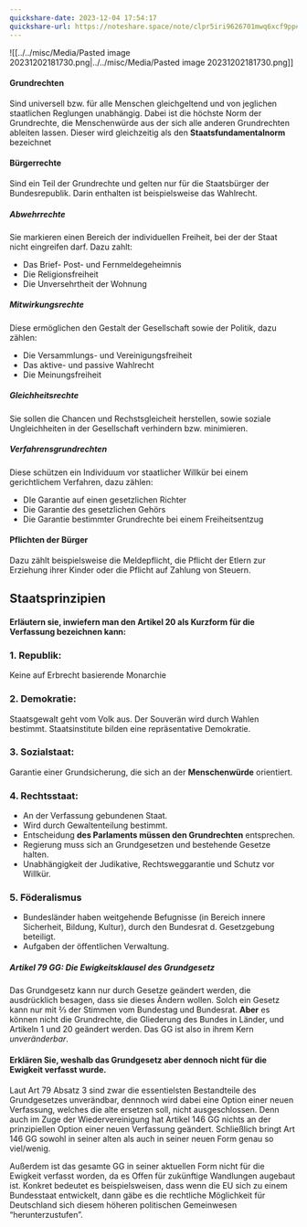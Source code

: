 ```yaml
---
quickshare-date: 2023-12-04 17:54:17
quickshare-url: https://noteshare.space/note/clpr5iri9626701mwq6xcf9pp#S92neIzoYGilSES4FeEmVYVTcKtHYFh0isc1oxsHBzk
---
```


![[../../misc/Media/Pasted image 20231202181730.png|../../misc/Media/Pasted image 20231202181730.png]]
#### Grundrechten 

Sind universell bzw. für alle Menschen gleichgeltend und von jeglichen staatlichen Reglungen unabhängig. Dabei ist die höchste Norm der Grundrechte, die Menschenwürde aus der sich alle anderen Grundrechten ableiten lassen. Dieser wird gleichzeitig als den **Staatsfundamentalnorm** bezeichnet 
#### Bürgerrechte 

Sind ein Teil der Grundrechte und gelten nur für die Staatsbürger der Bundesrepublik. Darin enthalten ist beispielsweise das Wahlrecht.
   
##### Abwehrrechte
Sie markieren einen Bereich der individuellen Freiheit, bei der der Staat nicht eingreifen darf. Dazu zahlt: 
- Das Brief- Post- und Fernmeldegeheimnis
- Die Religionsfreiheit
- Die Unversehrtheit der Wohnung 

##### Mitwirkungsrechte 
Diese ermöglichen den Gestalt der Gesellschaft sowie der Politik, dazu zählen:
- Die Versammlungs- und Vereinigungsfreiheit 
- Das aktive- und passive Wahlrecht 
- Die Meinungsfreiheit 

##### Gleichheitsrechte 
Sie sollen die Chancen und Rechstsgleicheit herstellen, sowie soziale Ungleichheiten in der Gesellschaft verhindern bzw. minimieren. 

##### Verfahrensgrundrechten
Diese schützen ein Individuum vor staatlicher Willkür bei einem gerichtlichem Verfahren, dazu zählen: 
- DIe Garantie auf einen gesetzlichen Richter 
- Die Garantie des gesetzlichen Gehörs
- Die Garantie bestimmter Grundrechte bei einem Freiheitsentzug 

#### Pflichten der Bürger  
Dazu zählt beispielsweise die Meldepflicht, die Pflicht der Etlern zur Erziehung ihrer Kinder oder die Pflicht auf Zahlung von Steuern.


## Staatsprinzipien

#### Erläutern sie, inwiefern man den Artikel 20 als Kurzform für die Verfassung bezeichnen kann: 


### 1. Republik:
Keine auf Erbrecht basierende Monarchie 

### 2. Demokratie:
Staatsgewalt geht vom Volk aus. Der Souverän wird durch Wahlen bestimmt. Staatsinstitute bilden eine repräsentative Demokratie.

### 3. Sozialstaat:
Garantie einer Grundsicherung, die sich an der **Menschenwürde** orientiert.

### 4. Rechtsstaat:
- An der Verfassung gebundenen Staat. 
- Wird durch Gewaltenteilung bestimmt.
- Entscheidung **des Parlaments müssen den Grundrechten** entsprechen. 
- Regierung muss sich an Grundgesetzen und bestehende Gesetze halten. 
- Unabhängigkeit der Judikative, Rechtsweggarantie und Schutz vor Willkür.

### 5. Föderalismus 
- Bundesländer haben weitgehende Befugnisse (in Bereich innere Sicherheit, Bildung, Kultur), durch den Bundesrat d. Gesetzgebung beteiligt. 
- Aufgaben der öffentlichen Verwaltung.


##### Artikel 79 GG: Die Ewigkeitsklausel des Grundgesetz

Das Grundgesetz kann nur durch Gesetze geändert werden, die ausdrücklich besagen, dass sie dieses Ändern wollen. 
Solch ein Gesetz kann nur mit ⅔ der Stimmen vom Bundestag und Bundesrat. 
**Aber** es können nicht die Grundrechte, die Gliederung des Bundes in Länder, und Artikeln 1 und 20 geändert werden.  Das GG ist also in ihrem Kern *unveränderbar*.





#### Erklären Sie, weshalb das Grundgesetz aber dennoch nicht für die Ewigkeit verfasst wurde. 

Laut Art 79 Absatz 3 sind zwar die essentielsten Bestandteile des Grundgesetzes unverändbar, dennnoch wird dabei eine Option einer neuen Verfassung, welches die alte ersetzen soll, nicht ausgeschlossen. 
Denn auch im Zuge der Wiedervereinigung hat Artikel 146 GG nichts an der prinzipiellen Option einer neuen Verfassung geändert. Schließlich bringt Art 146 GG sowohl in seiner alten als auch in seiner neuen Form genau so viel/wenig. 

Außerdem ist das gesamte GG in seiner aktuellen Form nicht für die Ewigkeit verfasst worden, da es Offen für zukünftige Wandlungen augebaut ist. Konkret bedeutet es beispielsweisen, dass wenn die EU sich zu einem Bundesstaat entwickelt, dann gäbe es die rechtliche Möglichkeit für Deutschland sich diesem höheren politischen Gemeinwesen “herunterzustufen”. 